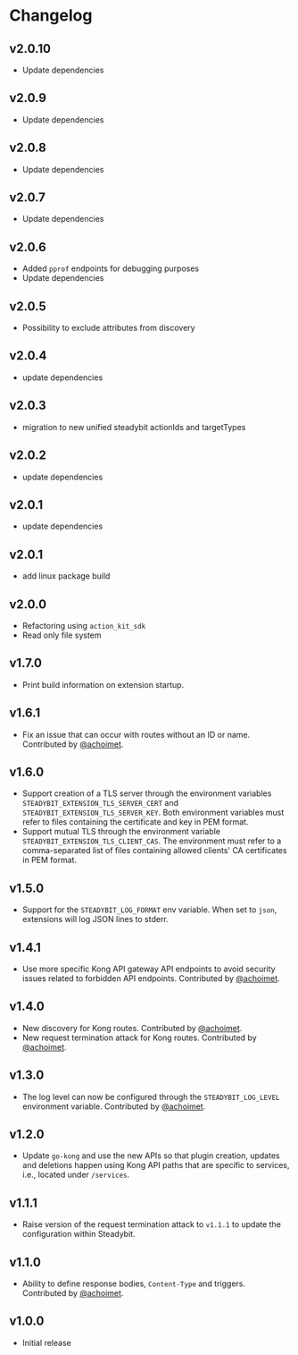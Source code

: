 # Changelog

## v2.0.10

- Update dependencies

## v2.0.9

- Update dependencies

## v2.0.8

- Update dependencies

## v2.0.7

- Update dependencies

## v2.0.6

- Added `pprof` endpoints for debugging purposes
- Update dependencies

## v2.0.5

- Possibility to exclude attributes from discovery

## v2.0.4

- update dependencies

## v2.0.3

- migration to new unified steadybit actionIds and targetTypes

## v2.0.2

- update dependencies

## v2.0.1

- update dependencies

## v2.0.1

 - add linux package build

## v2.0.0

 - Refactoring using `action_kit_sdk`
 - Read only file system

## v1.7.0

 - Print build information on extension startup.

## v1.6.1

 - Fix an issue that can occur with routes without an ID or name. Contributed by [@achoimet](https://github.com/achoimet).

## v1.6.0

 - Support creation of a TLS server through the environment variables `STEADYBIT_EXTENSION_TLS_SERVER_CERT` and `STEADYBIT_EXTENSION_TLS_SERVER_KEY`. Both environment variables must refer to files containing the certificate and key in PEM format.
 - Support mutual TLS through the environment variable `STEADYBIT_EXTENSION_TLS_CLIENT_CAS`. The environment must refer to a comma-separated list of files containing allowed clients' CA certificates in PEM format.

## v1.5.0

- Support for the `STEADYBIT_LOG_FORMAT` env variable. When set to `json`, extensions will log JSON lines to stderr.

## v1.4.1

 - Use more specific Kong API gateway API endpoints to avoid security issues related to forbidden API endpoints. Contributed by [@achoimet](https://github.com/achoimet).

## v1.4.0

 - New discovery for Kong routes. Contributed by [@achoimet](https://github.com/achoimet).
 - New request termination attack for Kong routes. Contributed by [@achoimet](https://github.com/achoimet).

## v1.3.0

 - The log level can now be configured through the `STEADYBIT_LOG_LEVEL` environment variable. Contributed by [@achoimet](https://github.com/achoimet).

## v1.2.0

 - Update `go-kong` and use the new APIs so that plugin creation, updates and deletions happen using Kong API paths that are specific to services, i.e., located under `/services`.

## v1.1.1

 - Raise version of the request termination attack to `v1.1.1` to update the configuration within Steadybit.

## v1.1.0

 - Ability to define response bodies, `Content-Type` and triggers. Contributed by [@achoimet](https://github.com/achoimet).

## v1.0.0

 - Initial release
